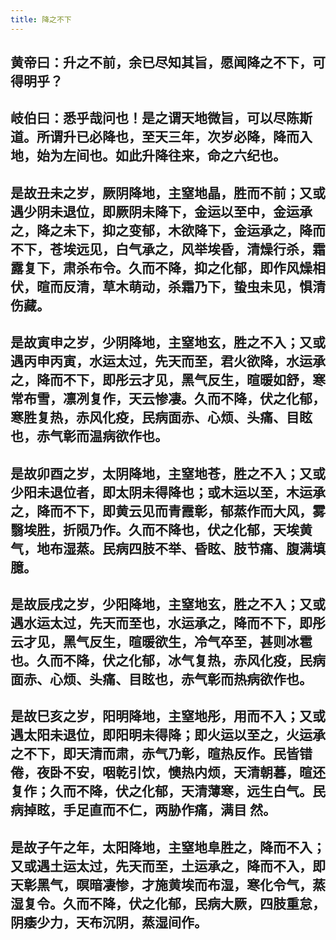 ```yaml
---
title: 降之不下
---
```


## 黄帝曰：升之不前，余已尽知其旨，愿闻降之不下，可得明乎？
## 岐伯曰：悉乎哉问也！是之谓天地微旨，可以尽陈斯道。所谓升已必降也，至天三年，次岁必降，降而入地，始为左间也。如此升降往来，命之六纪也。
## 是故丑未之岁，厥阴降地，主窒地晶，胜而不前；又或遇少阴未退位，即厥阴未降下，金运以至中，金运承之，降之未下，抑之变郁，木欲降下，金运承之，降而不下，苍埃远见，白气承之，风举埃昏，清燥行杀，霜露复下，肃杀布令。久而不降，抑之化郁，即作风燥相伏，暄而反清，草木萌动，杀霜乃下，蛰虫未见，惧清伤藏。
## 是故寅申之岁，少阴降地，主窒地玄，胜之不入；又或遇丙申丙寅，水运太过，先天而至，君火欲降，水运承之，降而不下，即彤云才见，黑气反生，暄暖如舒，寒常布雪，凛冽复作，天云惨凄。久而不降，伏之化郁，寒胜复热，赤风化疫，民病面赤、心烦、头痛、目眩也，赤气彰而温病欲作也。
## 是故卯酉之岁，太阴降地，主窒地苍，胜之不入；又或少阳未退位者，即太阴未得降也；或木运以至，木运承之，降而不下，即黄云见而青霞彰，郁蒸作而大风，雾翳埃胜，折陨乃作。久而不降也，伏之化郁，天埃黄气，地布湿蒸。民病四肢不举、昏眩、肢节痛、腹满填臆。
## 是故辰戌之岁，少阳降地，主窒地玄，胜之不入；又或遇水运太过，先天而至也，水运承之，降而不下，即彤云才见，黑气反生，暄暖欲生，冷气卒至，甚则冰雹也。久而不降，伏之化郁，冰气复热，赤风化疫，民病面赤、心烦、头痛、目眩也，赤气彰而热病欲作也。
## 是故巳亥之岁，阳明降地，主窒地彤，用而不入；又或遇太阳未退位，即阳明未得降；即火运以至之，火运承之不下，即天清而肃，赤气乃彰，暄热反作。民皆错倦，夜卧不安，咽乾引饮，懊热内烦，天清朝暮，暄还复作；久而不降，伏之化郁，天清薄寒，远生白气。民病掉眩，手足直而不仁，两胁作痛，满目 然。
## 是故子午之年，太阳降地，主窒地阜胜之，降而不入；又或遇土运太过，先天而至，土运承之，降而不入，即天彰黑气，暝暗凄惨，才施黄埃而布湿，寒化令气，蒸湿复令。久而不降，伏之化郁，民病大厥，四肢重怠，阴痿少力，天布沉阴，蒸湿间作。